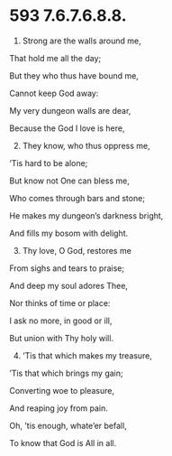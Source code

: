# 593 7.6.7.6.8.8.

1.  Strong are the walls around me,

That hold me all the day;

But they who thus have bound me,

Cannot keep God away:

My very dungeon walls are dear,

Because the God I love is here,

2.  They know, who thus oppress me,

’Tis hard to be alone;

But know not One can bless me,

Who comes through bars and stone;

He makes my dungeon’s darkness bright,

And fills my bosom with delight.

3.  Thy love, O God, restores me

From sighs and tears to praise;

And deep my soul adores Thee,

Nor thinks of time or place:

I ask no more, in good or ill,

But union with Thy holy will.

4.  ’Tis that which makes my treasure,

’Tis that which brings my gain;

Converting woe to pleasure,

And reaping joy from pain.

Oh, ’tis enough, whate’er befall,

To know that God is All in all.

